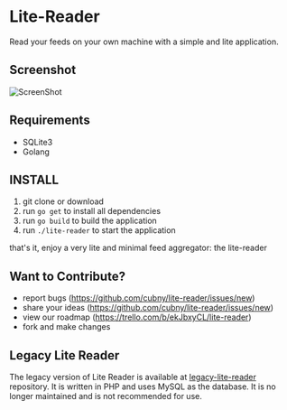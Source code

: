 Lite-Reader
===========
Read your feeds on your own machine with a simple and lite application.


Screenshot
----------
![ScreenShot](https://raw.github.com/cubny/lite-reader/master/public/images/screenshot.png)

Requirements
---------------
- SQLite3
- Golang 

INSTALL
--------
1. git clone or download
2. run `go get` to install all dependencies
3. run `go build` to build the application
4. run `./lite-reader` to start the application

that's it, enjoy a very lite and minimal feed aggregator: the lite-reader


Want to Contribute?
-------------------
- report bugs (https://github.com/cubny/lite-reader/issues/new)
- share your ideas (https://github.com/cubny/lite-reader/issues/new)
- view our roadmap (https://trello.com/b/ekJbxyCL/lite-reader)
- fork and make changes


Legacy Lite Reader
------------------
The legacy version of Lite Reader is available at [legacy-lite-reader](https://github.com/cubny/legacy-lite-reader) repository. It is written in PHP and uses MySQL as the database. It is no longer maintained and is not recommended for use.
